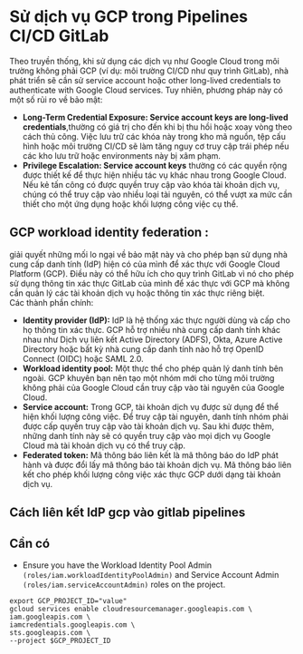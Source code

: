 # Sử dịch vụ GCP trong Pipelines CI/CD GitLab
Theo truyền thống, khi sử dụng các dịch vụ như Google Cloud trong môi trường không phải GCP (ví dụ: môi trường CI/CD như quy trình GitLab), nhà phát triển sẽ cần sử service account hoặc other long-lived credentials to authenticate with Google Cloud services. Tuy nhiên, phương pháp này có một số rủi ro về bảo mật:  
- **Long-Term Credential Exposure: Service account keys are long-lived credentials**,thường có giá trị cho đến khi bị thu hồi hoặc xoay vòng theo cách thủ công. Việc lưu trữ các khóa này trong kho mã nguồn, tệp cấu hình hoặc môi trường CI/CD sẽ làm tăng nguy cơ truy cập trái phép nếu các kho lưu trữ hoặc environments này bị xâm phạm.
- **Privilege Escalation: Service account keys** thường có các quyền rộng được thiết kế để thực hiện nhiều tác vụ khác nhau trong Google Cloud. Nếu kẻ tấn công có được quyền truy cập vào khóa tài khoản dịch vụ, chúng có thể truy cập vào nhiều loại tài nguyên, có thể vượt xa mức cần thiết cho một ứng dụng hoặc khối lượng công việc cụ thể.
## GCP workload identity federation :
giải quyết những mối lo ngại về bảo mật này và cho phép bạn sử dụng nhà cung cấp danh tính (IdP) hiện có của mình để xác thực với Google Cloud Platform (GCP). Điều này có thể hữu ích cho quy trình GitLab vì nó cho phép sử dụng thông tin xác thực GitLab của mình để xác thực với GCP mà không cần quản lý các tài khoản dịch vụ hoặc thông tin xác thực riêng biệt.  
Các thành phần chính:
- **Identity provider (IdP):** IdP là hệ thống xác thực người dùng và cấp cho họ thông tin xác thực. GCP hỗ trợ nhiều nhà cung cấp danh tính khác nhau như Dịch vụ liên kết Active Directory (ADFS), Okta, Azure Active Directory hoặc bất kỳ nhà cung cấp danh tính nào hỗ trợ OpenID Connect (OIDC) hoặc SAML 2.0.
- **Workload identity pool:** Một thực thể cho phép quản lý danh tính bên ngoài. GCP khuyên bạn nên tạo một nhóm mới cho từng môi trường không phải của Google Cloud cần truy cập vào tài nguyên của Google Cloud.
- **Service account:** Trong GCP, tài khoản dịch vụ được sử dụng để thể hiện khối lượng công việc. Để truy cập tài nguyên, danh tính nhóm phải được cấp quyền truy cập vào tài khoản dịch vụ. Sau khi được thêm, những danh tính này sẽ có quyền truy cập vào mọi dịch vụ Google Cloud mà tài khoản dịch vụ có thể truy cập.
- **Federated token:** Mã thông báo liên kết là mã thông báo do IdP phát hành và được đổi lấy mã thông báo tài khoản dịch vụ. Mã thông báo liên kết cho phép khối lượng công việc xác thực GCP dưới dạng tài khoản dịch vụ.
## Cách liên kết IdP gcp vào gitlab pipelines
## Cần có
- Ensure you have the Workload Identity Pool Admin `(roles/iam.workloadIdentityPoolAdmin)` and Service Account Admin `(roles/iam.serviceAccountAdmin)` roles on the project.
```
export GCP_PROJECT_ID="value"
gcloud services enable cloudresourcemanager.googleapis.com \
iam.googleapis.com \
iamcredentials.googleapis.com \
sts.googleapis.com \
--project $GCP_PROJECT_ID
```
